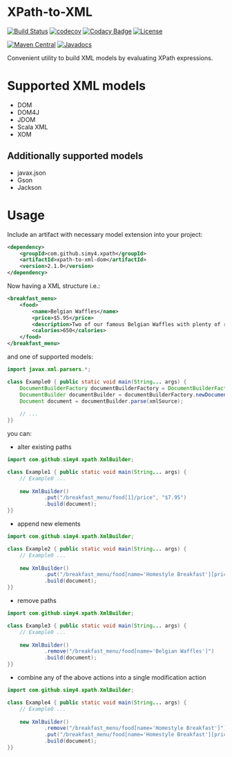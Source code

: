 # XPath-to-XML
[![Build Status](https://travis-ci.org/SimY4/xpath-to-xml.svg?branch=java6)](https://travis-ci.org/SimY4/xpath-to-xml)
[![codecov](https://codecov.io/gh/SimY4/xpath-to-xml/branch/master/graph/badge.svg)](https://codecov.io/gh/SimY4/xpath-to-xml)
[![Codacy Badge](https://api.codacy.com/project/badge/Grade/f5d4a594c4b94e9980d69d4dba9b9dba)](https://www.codacy.com/app/SimY4/xpath-to-xml?utm_source=github.com&amp;utm_medium=referral&amp;utm_content=SimY4/xpath-to-xml&amp;utm_campaign=Badge_Grade) 
[![License](https://img.shields.io/badge/License-Apache%202.0-blue.svg)](https://opensource.org/licenses/Apache-2.0)

[![Maven Central](https://img.shields.io/maven-central/v/com.github.simy4.xpath/xpath-to-xml-core.svg)](https://search.maven.org/search?q=g:com.github.simy4.xpath)
[![Javadocs](http://www.javadoc.io/badge/com.github.simy4.xpath/xpath-to-xml-core.svg)](http://www.javadoc.io/doc/com.github.simy4.xpath/xpath-to-xml-core)

Convenient utility to build XML models by evaluating XPath expressions.

# Supported XML models

 - DOM
 - DOM4J
 - JDOM
 - Scala XML
 - XOM
 
## Additionally supported models

 - javax.json
 - Gson
 - Jackson

# Usage

Include an artifact with necessary model extension into your project:

```xml
<dependency>
    <groupId>com.github.simy4.xpath</groupId>
    <artifactId>xpath-to-xml-dom</artifactId>
    <version>2.1.0</version>
</dependency>
```

Now having a XML structure i.e.:

```xml
<breakfast_menu>
    <food>
        <name>Belgian Waffles</name>
        <price>$5.95</price>
        <description>Two of our famous Belgian Waffles with plenty of real maple syrup</description>
        <calories>650</calories>
    </food>
</breakfast_menu>
```

and one of supported models:

```java
import javax.xml.parsers.*;

class Example0 { public static void main(String... args) {
    DocumentBuilderFactory documentBuilderFactory = DocumentBuilderFactory.newInstance();
    DocumentBuilder documentBuilder = documentBuilderFactory.newDocumentBuilder();
    Document document = documentBuilder.parse(xmlSource);
    
    // ...
}}
```

you can:

- alter existing paths

```java
import com.github.simy4.xpath.XmlBuilder;

class Example1 { public static void main(String... args) {
    // Example0 ...
    
    new XmlBuilder()
            .put("/breakfast_menu/food[1]/price", "$7.95")
            .build(document);
}}
```

- append new elements

```java
import com.github.simy4.xpath.XmlBuilder;

class Example2 { public static void main(String... args) {
    // Example0 ...
    
    new XmlBuilder()
            .put("/breakfast_menu/food[name='Homestyle Breakfast'][price='$6.95'][description='Two eggs, bacon or sausage, toast, and our ever-popular hash browns']/calories", "950")
            .build(document);
}}
```

- remove paths

```java
import com.github.simy4.xpath.XmlBuilder;

class Example3 { public static void main(String... args) {
    // Example0 ...
    
    new XmlBuilder()
            .remove("/breakfast_menu/food[name='Belgian Waffles']")
            .build(document);
}}
```

- combine any of the above actions into a single modification action

```java
import com.github.simy4.xpath.XmlBuilder;

class Example4 { public static void main(String... args) {
    // Example0 ...
    
    new XmlBuilder()
            .remove("/breakfast_menu/food[name='Homestyle Breakfast']")
            .put("/breakfast_menu/food[name='Homestyle Breakfast'][price='$6.95'][description='Two eggs, bacon or sausage, toast, and our ever-popular hash browns']/calories", "950")
            .build(document);
}}
```
